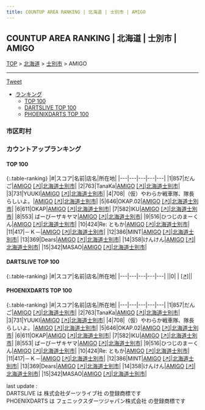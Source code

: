 ```yaml
---
title: COUNTUP AREA RANKING | 北海道 | 士別市 | AMIGO
---
```

## COUNTUP AREA RANKING | 北海道 | 士別市 | AMIGO

[TOP](/darts/rank/) > [北海道](/darts/rank/北海道/) > [士別市](/darts/rank/北海道/士別市/) > AMIGO

___

<a href="https://twitter.com/share?ref_src=twsrc%5Etfw" data-text="COUNTUP AREA RANKING | 北海道士別市AMIGO" class="twitter-share-button" data-hashtags="DARTSLIVE,PHOENIXDARTS,darts,ダーツ" data-show-count="false">Tweet</a>

* [ランキング](#カウントアップランキング)
    * [TOP 100](#top-100)
    * [DARTSLIVE TOP 100](#dartslive-top-100)
    * [PHOENIXDARTS TOP 100](#phoenixdarts-top-100)

### 市区町村

<ul>

</ul>

### カウントアップランキング

#### TOP 100



{:.table-ranking}
|#|スコア|名前|店名|所在地|
|---|---|---|---|---|
|1|857|<span class="rank-name-pd">だんご</span>|<a href="/darts/rank/shops/10404.html">AMIGO</a> <a href="https://vs.phoenixdarts.com/jp/shop/shopDetailInfo/s_10404?s_seq=10404">[↗]</a>|<a href="/darts/rank/北海道/士別市">北海道士別市</a>|
|2|763|<span class="rank-name-pd">TanaKa</span>|<a href="/darts/rank/shops/10404.html">AMIGO</a> <a href="https://vs.phoenixdarts.com/jp/shop/shopDetailInfo/s_10404?s_seq=10404">[↗]</a>|<a href="/darts/rank/北海道/士別市">北海道士別市</a>|
|3|731|<span class="rank-name-pd">YUUKI</span>|<a href="/darts/rank/shops/10404.html">AMIGO</a> <a href="https://vs.phoenixdarts.com/jp/shop/shopDetailInfo/s_10404?s_seq=10404">[↗]</a>|<a href="/darts/rank/北海道/士別市">北海道士別市</a>|
|4|708|<span class="rank-name-pd">（仮）やわらか戦車隊、隊長らしいよ。</span>|<a href="/darts/rank/shops/10404.html">AMIGO</a> <a href="https://vs.phoenixdarts.com/jp/shop/shopDetailInfo/s_10404?s_seq=10404">[↗]</a>|<a href="/darts/rank/北海道/士別市">北海道士別市</a>|
|5|646|<span class="rank-name-pd">OKAP.02</span>|<a href="/darts/rank/shops/10404.html">AMIGO</a> <a href="https://vs.phoenixdarts.com/jp/shop/shopDetailInfo/s_10404?s_seq=10404">[↗]</a>|<a href="/darts/rank/北海道/士別市">北海道士別市</a>|
|6|611|<span class="rank-name-pd">OKAP</span>|<a href="/darts/rank/shops/10404.html">AMIGO</a> <a href="https://vs.phoenixdarts.com/jp/shop/shopDetailInfo/s_10404?s_seq=10404">[↗]</a>|<a href="/darts/rank/北海道/士別市">北海道士別市</a>|
|7|582|<span class="rank-name-pd">IKU</span>|<a href="/darts/rank/shops/10404.html">AMIGO</a> <a href="https://vs.phoenixdarts.com/jp/shop/shopDetailInfo/s_10404?s_seq=10404">[↗]</a>|<a href="/darts/rank/北海道/士別市">北海道士別市</a>|
|8|553|<span class="rank-name-pd"> ばーびーザキヤマ</span>|<a href="/darts/rank/shops/10404.html">AMIGO</a> <a href="https://vs.phoenixdarts.com/jp/shop/shopDetailInfo/s_10404?s_seq=10404">[↗]</a>|<a href="/darts/rank/北海道/士別市">北海道士別市</a>|
|9|516|<span class="rank-name-pd">ひつじのまーくん</span>|<a href="/darts/rank/shops/10404.html">AMIGO</a> <a href="https://vs.phoenixdarts.com/jp/shop/shopDetailInfo/s_10404?s_seq=10404">[↗]</a>|<a href="/darts/rank/北海道/士別市">北海道士別市</a>|
|10|424|<span class="rank-name-pd">Re: ともか</span>|<a href="/darts/rank/shops/10404.html">AMIGO</a> <a href="https://vs.phoenixdarts.com/jp/shop/shopDetailInfo/s_10404?s_seq=10404">[↗]</a>|<a href="/darts/rank/北海道/士別市">北海道士別市</a>|
|11|417|<span class="rank-name-pd">－Ｋ－</span>|<a href="/darts/rank/shops/10404.html">AMIGO</a> <a href="https://vs.phoenixdarts.com/jp/shop/shopDetailInfo/s_10404?s_seq=10404">[↗]</a>|<a href="/darts/rank/北海道/士別市">北海道士別市</a>|
|12|386|<span class="rank-name-pd">MINT</span>|<a href="/darts/rank/shops/10404.html">AMIGO</a> <a href="https://vs.phoenixdarts.com/jp/shop/shopDetailInfo/s_10404?s_seq=10404">[↗]</a>|<a href="/darts/rank/北海道/士別市">北海道士別市</a>|
|13|369|<span class="rank-name-pd">Dears</span>|<a href="/darts/rank/shops/10404.html">AMIGO</a> <a href="https://vs.phoenixdarts.com/jp/shop/shopDetailInfo/s_10404?s_seq=10404">[↗]</a>|<a href="/darts/rank/北海道/士別市">北海道士別市</a>|
|14|358|<span class="rank-name-pd">けんけん</span>|<a href="/darts/rank/shops/10404.html">AMIGO</a> <a href="https://vs.phoenixdarts.com/jp/shop/shopDetailInfo/s_10404?s_seq=10404">[↗]</a>|<a href="/darts/rank/北海道/士別市">北海道士別市</a>|
|15|342|<span class="rank-name-pd">MASAO</span>|<a href="/darts/rank/shops/10404.html">AMIGO</a> <a href="https://vs.phoenixdarts.com/jp/shop/shopDetailInfo/s_10404?s_seq=10404">[↗]</a>|<a href="/darts/rank/北海道/士別市">北海道士別市</a>|


#### DARTSLIVE TOP 100



{:.table-ranking}
|#|スコア|名前|店名|所在地|
|---|---|---|---|---|
||0|<span class="rank-name-dl"> </span>|<a href="/darts/rank/shops/.html"></a> <a href="">[↗]</a>|<a href="/darts/rank//"></a>|


#### PHOENIXDARTS TOP 100



{:.table-ranking}
|#|スコア|名前|店名|所在地|
|---|---|---|---|---|
|1|857|<span class="rank-name-pd">だんご</span>|<a href="/darts/rank/shops/10404.html">AMIGO</a> <a href="https://vs.phoenixdarts.com/jp/shop/shopDetailInfo/s_10404?s_seq=10404">[↗]</a>|<a href="/darts/rank/北海道/士別市">北海道士別市</a>|
|2|763|<span class="rank-name-pd">TanaKa</span>|<a href="/darts/rank/shops/10404.html">AMIGO</a> <a href="https://vs.phoenixdarts.com/jp/shop/shopDetailInfo/s_10404?s_seq=10404">[↗]</a>|<a href="/darts/rank/北海道/士別市">北海道士別市</a>|
|3|731|<span class="rank-name-pd">YUUKI</span>|<a href="/darts/rank/shops/10404.html">AMIGO</a> <a href="https://vs.phoenixdarts.com/jp/shop/shopDetailInfo/s_10404?s_seq=10404">[↗]</a>|<a href="/darts/rank/北海道/士別市">北海道士別市</a>|
|4|708|<span class="rank-name-pd">（仮）やわらか戦車隊、隊長らしいよ。</span>|<a href="/darts/rank/shops/10404.html">AMIGO</a> <a href="https://vs.phoenixdarts.com/jp/shop/shopDetailInfo/s_10404?s_seq=10404">[↗]</a>|<a href="/darts/rank/北海道/士別市">北海道士別市</a>|
|5|646|<span class="rank-name-pd">OKAP.02</span>|<a href="/darts/rank/shops/10404.html">AMIGO</a> <a href="https://vs.phoenixdarts.com/jp/shop/shopDetailInfo/s_10404?s_seq=10404">[↗]</a>|<a href="/darts/rank/北海道/士別市">北海道士別市</a>|
|6|611|<span class="rank-name-pd">OKAP</span>|<a href="/darts/rank/shops/10404.html">AMIGO</a> <a href="https://vs.phoenixdarts.com/jp/shop/shopDetailInfo/s_10404?s_seq=10404">[↗]</a>|<a href="/darts/rank/北海道/士別市">北海道士別市</a>|
|7|582|<span class="rank-name-pd">IKU</span>|<a href="/darts/rank/shops/10404.html">AMIGO</a> <a href="https://vs.phoenixdarts.com/jp/shop/shopDetailInfo/s_10404?s_seq=10404">[↗]</a>|<a href="/darts/rank/北海道/士別市">北海道士別市</a>|
|8|553|<span class="rank-name-pd"> ばーびーザキヤマ</span>|<a href="/darts/rank/shops/10404.html">AMIGO</a> <a href="https://vs.phoenixdarts.com/jp/shop/shopDetailInfo/s_10404?s_seq=10404">[↗]</a>|<a href="/darts/rank/北海道/士別市">北海道士別市</a>|
|9|516|<span class="rank-name-pd">ひつじのまーくん</span>|<a href="/darts/rank/shops/10404.html">AMIGO</a> <a href="https://vs.phoenixdarts.com/jp/shop/shopDetailInfo/s_10404?s_seq=10404">[↗]</a>|<a href="/darts/rank/北海道/士別市">北海道士別市</a>|
|10|424|<span class="rank-name-pd">Re: ともか</span>|<a href="/darts/rank/shops/10404.html">AMIGO</a> <a href="https://vs.phoenixdarts.com/jp/shop/shopDetailInfo/s_10404?s_seq=10404">[↗]</a>|<a href="/darts/rank/北海道/士別市">北海道士別市</a>|
|11|417|<span class="rank-name-pd">－Ｋ－</span>|<a href="/darts/rank/shops/10404.html">AMIGO</a> <a href="https://vs.phoenixdarts.com/jp/shop/shopDetailInfo/s_10404?s_seq=10404">[↗]</a>|<a href="/darts/rank/北海道/士別市">北海道士別市</a>|
|12|386|<span class="rank-name-pd">MINT</span>|<a href="/darts/rank/shops/10404.html">AMIGO</a> <a href="https://vs.phoenixdarts.com/jp/shop/shopDetailInfo/s_10404?s_seq=10404">[↗]</a>|<a href="/darts/rank/北海道/士別市">北海道士別市</a>|
|13|369|<span class="rank-name-pd">Dears</span>|<a href="/darts/rank/shops/10404.html">AMIGO</a> <a href="https://vs.phoenixdarts.com/jp/shop/shopDetailInfo/s_10404?s_seq=10404">[↗]</a>|<a href="/darts/rank/北海道/士別市">北海道士別市</a>|
|14|358|<span class="rank-name-pd">けんけん</span>|<a href="/darts/rank/shops/10404.html">AMIGO</a> <a href="https://vs.phoenixdarts.com/jp/shop/shopDetailInfo/s_10404?s_seq=10404">[↗]</a>|<a href="/darts/rank/北海道/士別市">北海道士別市</a>|
|15|342|<span class="rank-name-pd">MASAO</span>|<a href="/darts/rank/shops/10404.html">AMIGO</a> <a href="https://vs.phoenixdarts.com/jp/shop/shopDetailInfo/s_10404?s_seq=10404">[↗]</a>|<a href="/darts/rank/北海道/士別市">北海道士別市</a>|


<div class="footer border-top border-gray-light mt-5 pt-3 text-right text-gray">
    last update : <span style="font-weight: italic" id="foot_last_modified"></span><br />
    DARTSLIVE は 株式会社ダーツライブ社 の登録商標です<br />
    PHOENIXDARTS は フェニックスダーツジャパン株式会社 の登録商標です<br />
</div>

<script src="https://cdnjs.cloudflare.com/ajax/libs/jquery.tablesorter/2.31.3/js/jquery.tablesorter.min.js" integrity="sha512-qzgd5cYSZcosqpzpn7zF2ZId8f/8CHmFKZ8j7mU4OUXTNRd5g+ZHBPsgKEwoqxCtdQvExE5LprwwPAgoicguNg==" crossorigin="anonymous" referrerpolicy="no-referrer"></script>
<link rel="stylesheet" href="https://cdnjs.cloudflare.com/ajax/libs/jquery.tablesorter/2.31.3/css/theme.default.min.css" integrity="sha512-wghhOJkjQX0Lh3NSWvNKeZ0ZpNn+SPVXX1Qyc9OCaogADktxrBiBdKGDoqVUOyhStvMBmJQ8ZdMHiR3wuEq8+w==" crossorigin="anonymous" referrerpolicy="no-referrer" />
<script>
$(function() {
    $(".table-ranking").tablesorter({sortList:[[0, 0]]});
    $("#foot_last_modified").text(formatDate(new Date(document.lastModified), 'yyyy-MM-dd HH:mm:ss'));
});
</script>

<script async src="https://platform.twitter.com/widgets.js" charset="utf-8"></script>